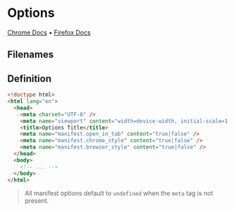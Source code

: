 # Options

[Chrome Docs](https://developer.chrome.com/docs/extensions/mv3/options/) &bull; [Firefox Docs](https://developer.mozilla.org/en-US/docs/Mozilla/Add-ons/WebExtensions/manifest.json/options_ui)

## Filenames

<EntrypointPatterns
  :patterns="[
    ['options.html', 'options.html'],
    ['options/index.html', 'options.html'],
  ]"
/>

## Definition

```html
<!doctype html>
<html lang="en">
  <head>
    <meta charset="UTF-8" />
    <meta name="viewport" content="width=device-width, initial-scale=1.0" />
    <title>Options Title</title>
    <meta name="manifest.open_in_tab" content="true|false" />
    <meta name="manifest.chrome_style" content="true|false" />
    <meta name="manifest.browser_style" content="true|false" />
  </head>
  <body>
    <!-- ... -->
  </body>
</html>
```

> All manifest options default to `undefined` when the `meta` tag is not present.
